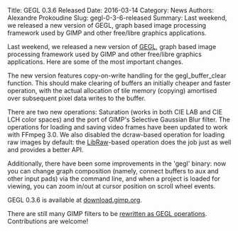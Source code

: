 Title: GEGL 0.3.6 Released
Date: 2016-03-14
Category: News
Authors: Alexandre Prokoudine
Slug: gegl-0-3-6-released
Summary: Last weekend, we released a new version of GEGL, graph based image processing framework used by GIMP and other free/libre graphics applications.

Last weekend, we released a new version of [GEGL](http://gegl.org/), graph based image processing framework used by GIMP and other free/libre graphics applications. Here are some of the most important changes.

The new version features copy-on-write handling for the gegl_buffer_clear function. This should make clearing of buffers an initially cheaper and faster operation, with the actual allocation of tile memory (copying) amortised over subsequent pixel data writes to the buffer.

There are two new operations: Saturation (works in both CIE LAB and CIE LCH color spaces) and the port of GIMP's Selective Gaussian Blur filter. The operations for loading and saving video frames have been updated to work with FFmpeg 3.0. We also disabled the dcraw-based operation for loading raw images by default: the [LibRaw](http://www.libraw.org/)-based operation does the job just as well and provides a better API.

Additionally, there have been some improvements in the 'gegl' binary: now you can change graph composition (namely, connect buffers to aux and other input pads) via the command line, and when a project is loaded for viewing, you can zoom in/out at cursor position on scroll wheel events.

GEGL 0.3.6 is available at [download.gimp.org](http://download.gimp.org/pub/gegl/0.3/).

There are still many GIMP filters to be [rewritten as GEGL operations](http://wiki.gimp.org/wiki/Hacking:Porting_filters_to_GEGL). Contributions are welcome!